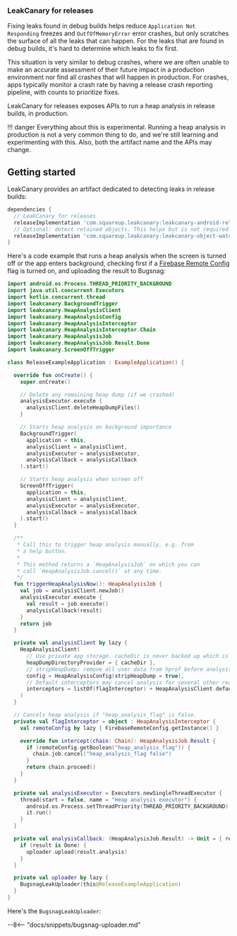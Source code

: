 ### LeakCanary for releases

Fixing leaks found in debug builds helps reduce `Application Not Responding` freezes and
`OutfOfMemoryError` error crashes, but only scratches the surface of all the leaks that can happen.
For the leaks that are found in debug builds, it's hard to determine which leaks to fix first.

This situation is very similar to debug crashes, where we are
often unable to make an accurate assessment of their future impact in a production environment nor
find all crashes that will happen in production. For crashes, apps typically monitor a crash rate by
having a release crash reporting pipeline, with counts to prioritize fixes.

LeakCanary for releases exposes APIs to run a heap analysis in release builds, in production.

!!! danger
Everything about this is experimental. Running a heap analysis in production is not a very
common thing to do, and we're still learning and experimenting with this. Also, both the
artifact name and the APIs may change.

## Getting started

LeakCanary provides an artifact dedicated to detecting leaks in release builds:

```groovy
dependencies {
  // LeakCanary for releases
  releaseImplementation 'com.squareup.leakcanary:leakcanary-android-release:{{ leak_canary.release }}'
  // Optional: detect retained objects. This helps but is not required.
  releaseImplementation 'com.squareup.leakcanary:leakcanary-object-watcher-android:{{ leak_canary.release }}'
}
```

Here's a code example that runs a heap analysis when the screen is turned off or the app enters background, checking first if a [Firebase Remote Config](https://firebase.google.com/products/remote-config) flag is turned on, and uploading the result to Bugsnag:

```kotlin
import android.os.Process.THREAD_PRIORITY_BACKGROUND
import java.util.concurrent.Executors
import kotlin.concurrent.thread
import leakcanary.BackgroundTrigger
import leakcanary.HeapAnalysisClient
import leakcanary.HeapAnalysisConfig
import leakcanary.HeapAnalysisInterceptor
import leakcanary.HeapAnalysisInterceptor.Chain
import leakcanary.HeapAnalysisJob
import leakcanary.HeapAnalysisJob.Result.Done
import leakcanary.ScreenOffTrigger

class ReleaseExampleApplication : ExampleApplication() {

  override fun onCreate() {
    super.onCreate()

    // Delete any remaining heap dump (if we crashed)
    analysisExecutor.execute {
      analysisClient.deleteHeapDumpFiles()
    }

    // Starts heap analysis on background importance
    BackgroundTrigger(
      application = this,
      analysisClient = analysisClient,
      analysisExecutor = analysisExecutor,
      analysisCallback = analysisCallback
    ).start()

    // Starts heap analysis when screen off
    ScreenOffTrigger(
      application = this,
      analysisClient = analysisClient,
      analysisExecutor = analysisExecutor,
      analysisCallback = analysisCallback
    ).start()
  }

  /**
   * Call this to trigger heap analysis manually, e.g. from
   * a help button.
   *
   * This method returns a `HeapAnalysisJob` on which you can
   * call `HeapAnalysisJob.cancel()` at any time.
   */
  fun triggerHeapAnalysisNow(): HeapAnalysisJob {
    val job = analysisClient.newJob()
    analysisExecutor.execute {
      val result = job.execute()
      analysisCallback(result)
    }
    return job
  }

  private val analysisClient by lazy {
    HeapAnalysisClient(
      // Use private app storage. cacheDir is never backed up which is important.
      heapDumpDirectoryProvider = { cacheDir },
      // stripHeapDump: remove all user data from hprof before analysis.
      config = HeapAnalysisConfig(stripHeapDump = true),
      // Default interceptors may cancel analysis for several other reasons.
      interceptors = listOf(flagInterceptor) + HeapAnalysisClient.defaultInterceptors(this)
    )
  }

  // Cancels heap analysis if "heap_analysis_flag" is false.
  private val flagInterceptor = object : HeapAnalysisInterceptor {
    val remoteConfig by lazy { FirebaseRemoteConfig.getInstance() }

    override fun intercept(chain: Chain): HeapAnalysisJob.Result {
      if (remoteConfig.getBoolean("heap_analysis_flag")) {
        chain.job.cancel("heap_analysis_flag false")
      }
      return chain.proceed()
    }
  }

  private val analysisExecutor = Executors.newSingleThreadExecutor {
    thread(start = false, name = "Heap analysis executor") {
      android.os.Process.setThreadPriority(THREAD_PRIORITY_BACKGROUND)
      it.run()
    }
  }

  private val analysisCallback: (HeapAnalysisJob.Result) -> Unit = { result ->
    if (result is Done) {
      uploader.upload(result.analysis)
    }
  }

  private val uploader by lazy {
    BugsnagLeakUploader(this@ReleaseExampleApplication)
  }
}
```

Here's the `BugsnagLeakUploader`:

--8<-- "docs/snippets/bugsnag-uploader.md"
